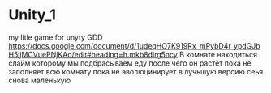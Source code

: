 # Unity_1
my litle game for unyty
GDD https://docs.google.com/document/d/1udeqHO7K919Rx_mPybD4r_ypdGJbH5ijMCVuePNjKAo/edit#heading=h.mkb8dirg5ncy
В комнате находиться слайм которому мы подбрасываем еду после чего он растёт пока не заполняет всю комнату пока не эволюцинирует в лучьшую версию сеья снова маленькую

